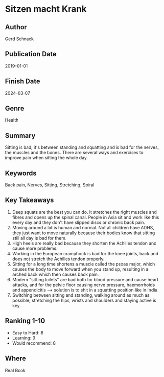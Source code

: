 # Sitzen macht Krank

## Author
Gerd Schnack

## Publication Date
2019-01-01

## Finish Date
2024-03-07

## Genre
Health

## Summary
Sitting is bad, it's between standing and squatting and is bad for the nerves, the muscles and the bones.
There are several ways and exercises to improve pain when sitting the whole day.

## Keywords
Back pain, Nerves, Sitting, Stretching, Spiral

## Key Takeaways
1. Deep squats are the best you can do. It stretches the right muscles and fibres and opens up the spinal canal. People in Asia sit and work like this every day and they don't have slipped discs or chronic back pain.
2. Moving around a lot is human and normal. Not all children have ADHS, they just want to move naturally because their bodies know that sitting still all day is bad for them.
3. High heels are really bad because they shorten the Achilles tendon and cause more problems.
4. Working in the European cramphock is bad for the knee joints, back and does not stretch the Achilles tendon properly.
5. Sitting for a long time shortens a muscle called the psoas major, which causes the body to move forward when you stand up, resulting in a arched back which then causes back pain.
6. Modern "sitting toilets" are bad both for blood pressure and cause heart attacks, and for the pelvic floor causing nerve pressure, haemorrhoids and appendicitis --> solution is to shit in a squatting position like in India.
7. Switching between sitting and standing, walking around as much as possible, stretching the hips, wrists and shoulders and staying active is key.

## Ranking 1-10
- Easy to Hard: 8
- Learning: 9
- Would recommend: 8

## Where
Real Book
